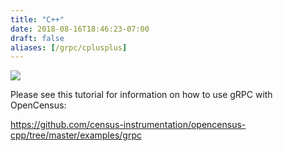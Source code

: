 ```yaml
---
title: "C++"
date: 2018-08-16T18:46:23-07:00
draft: false
aliases: [/grpc/cplusplus]
---
```


![](/images/cplusplus-grpc-opencensus.png)

Please see this tutorial for information on how to use gRPC with OpenCensus:

https://github.com/census-instrumentation/opencensus-cpp/tree/master/examples/grpc
